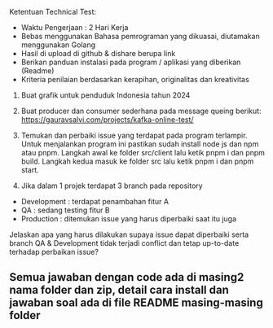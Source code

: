 Ketentuan Technical Test:
-	Waktu Pengerjaan : 2 Hari Kerja
-	Bebas menggunakan Bahasa pemrograman yang dikuasai, diutamakan menggunakan Golang
-	Hasil di upload di github & dishare berupa link
-	Berikan panduan instalasi pada program / aplikasi yang diberikan (Readme)
-	Kriteria penilaian berdasarkan kerapihan, originalitas dan kreativitas

1. Buat grafik untuk penduduk Indonesia tahun 2024

2. Buat producer dan consumer sederhana pada message queing berikut:
https://gauravsalvi.com/projects/kafka-online-test/

3. Temukan dan perbaiki issue yang terdapat pada program terlampir.
Untuk menjalankan program ini pastikan sudah install node js dan npm atau pnpm. Langkah awal ke folder src/client lalu ketik pnpm i dan pnpm build. Langkah kedua masuk ke folder src lalu ketik pnpm i dan pnpm start.

4. Jika dalam 1 projek terdapat 3 branch pada repository
- Development 	: terdapat penambahan fitur A
- QA 		        : sedang testing fitur B
- Production	  : ditemukan issue yang harus diperbaiki saat itu juga

Jelaskan apa yang harus dilakukan supaya issue dapat diperbaiki serta branch QA & Development tidak terjadi conflict dan tetap up-to-date terhadap perbaikan issue?


## Semua jawaban dengan code ada di masing2 nama folder dan zip, detail cara install dan jawaban soal ada di file README masing-masing folder


